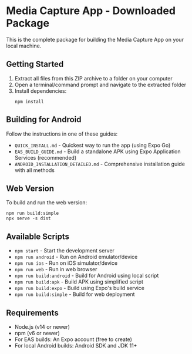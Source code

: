 # Media Capture App - Downloaded Package

This is the complete package for building the Media Capture App on your local machine.

## Getting Started

1. Extract all files from this ZIP archive to a folder on your computer
2. Open a terminal/command prompt and navigate to the extracted folder
3. Install dependencies:
   ```
   npm install
   ```

## Building for Android

Follow the instructions in one of these guides:

- `QUICK_INSTALL.md` - Quickest way to run the app (using Expo Go)
- `EAS_BUILD_GUIDE.md` - Build a standalone APK using Expo Application Services (recommended)
- `ANDROID_INSTALLATION_DETAILED.md` - Comprehensive installation guide with all methods

## Web Version

To build and run the web version:
```
npm run build:simple
npx serve -s dist
```

## Available Scripts

- `npm start` - Start the development server
- `npm run android` - Run on Android emulator/device
- `npm run ios` - Run on iOS simulator/device
- `npm run web` - Run in web browser
- `npm run build:android` - Build for Android using local script
- `npm run build:apk` - Build APK using simplified script
- `npm run build:expo` - Build using Expo's build service
- `npm run build:simple` - Build for web deployment

## Requirements

- Node.js (v14 or newer)
- npm (v6 or newer)
- For EAS builds: An Expo account (free to create)
- For local Android builds: Android SDK and JDK 11+
